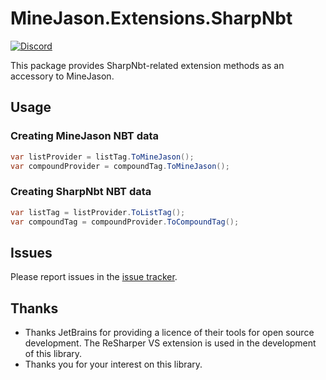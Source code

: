 # MineJason.Extensions.SharpNbt

[![Discord](https://img.shields.io/discord/1178887806286823424?style=flat-square&logo=discord&logoColor=white&label=%20&color=blue)](https://discord.gg/UFfWb9Rj)

This package provides SharpNbt-related extension methods as an accessory to MineJason.

## Usage

### Creating MineJason NBT data

```csharp
var listProvider = listTag.ToMineJason();
var compoundProvider = compoundTag.ToMineJason();
```

### Creating SharpNbt NBT data

```csharp
var listTag = listProvider.ToListTag();
var compoundTag = compoundProvider.ToCompoundTag();
```

## Issues

Please report issues in the [issue tracker](https://codeberg.org/WithLithum/MineJason/issues).

## Thanks

- Thanks JetBrains for providing a licence of their tools for open source development. The ReSharper VS extension is used in the development of this library.
- Thanks you for your interest on this library.

